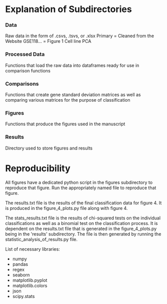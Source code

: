 # Explanation of Subdirectories

### Data
Raw data in the form of .csvs, .tsvs, or .xlsx
Primary = Cleaned from the Website
GSE118... = Figure 1 Cell line PCA 

### Processed Data
Functions that load the raw data into dataframes ready for use in comparison functions

### Comparisons
Functions that create gene standard deviation matrices as well as comparing various matrices for the purpose of classification

### Figures
Functions that produce the figures used in the manuscript

### Results
Directory used to store figures and results


# Reproducibility

All figures have a dedicated python script in the figures subdirectory to reproduce that figure. Run the appropriately named file to reproduce that figure.

The results.txt file is the results of the final classification data for figure 4. It is produced in the figure_4_plots.py file along with figure 4.

The stats_results.txt file is the results of chi-squared tests on the individual classifications as well as a binomial test on the classification process. It is dependent on the results.txt file that is generated in the figure_4_plots.py being in the 'results' subdirectory. The file is then generated by running the statistic_analysis_of_results.py file.

List of necessary libraries:
* numpy
* pandas
* regex
* seaborn
* matplotlib.pyplot
* matplotlib.colors
* json
* scipy.stats
